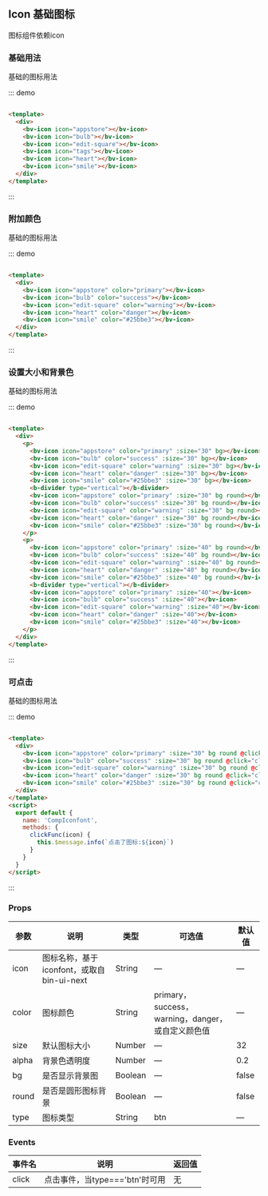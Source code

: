 ## Icon 基础图标

图标组件依赖icon

### 基础用法

基础的图标用法

::: demo

```html

<template>
  <div>
    <bv-icon icon="appstore"></bv-icon>
    <bv-icon icon="bulb"></bv-icon>
    <bv-icon icon="edit-square"></bv-icon>
    <bv-icon icon="tags"></bv-icon>
    <bv-icon icon="heart"></bv-icon>
    <bv-icon icon="smile"></bv-icon>
  </div>
</template>
```

:::

### 附加颜色

基础的图标用法

::: demo

```html

<template>
  <div>
    <bv-icon icon="appstore" color="primary"></bv-icon>
    <bv-icon icon="bulb" color="success"></bv-icon>
    <bv-icon icon="edit-square" color="warning"></bv-icon>
    <bv-icon icon="heart" color="danger"></bv-icon>
    <bv-icon icon="smile" color="#25bbe3"></bv-icon>
  </div>
</template>
```

:::

### 设置大小和背景色

基础的图标用法

::: demo

```html

<template>
  <div>
    <p>
      <bv-icon icon="appstore" color="primary" :size="30" bg></bv-icon>
      <bv-icon icon="bulb" color="success" :size="30" bg></bv-icon>
      <bv-icon icon="edit-square" color="warning" :size="30" bg></bv-icon>
      <bv-icon icon="heart" color="danger" :size="30" bg></bv-icon>
      <bv-icon icon="smile" color="#25bbe3" :size="30" bg></bv-icon>
      <b-divider type="vertical"></b-divider>
      <bv-icon icon="appstore" color="primary" :size="30" bg round></bv-icon>
      <bv-icon icon="bulb" color="success" :size="30" bg round></bv-icon>
      <bv-icon icon="edit-square" color="warning" :size="30" bg round></bv-icon>
      <bv-icon icon="heart" color="danger" :size="30" bg round></bv-icon>
      <bv-icon icon="smile" color="#25bbe3" :size="30" bg round></bv-icon>
    </p>
    <p>
      <bv-icon icon="appstore" color="primary" :size="40" bg round></bv-icon>
      <bv-icon icon="bulb" color="success" :size="40" bg round></bv-icon>
      <bv-icon icon="edit-square" color="warning" :size="40" bg round></bv-icon>
      <bv-icon icon="heart" color="danger" :size="40" bg round></bv-icon>
      <bv-icon icon="smile" color="#25bbe3" :size="40" bg round></bv-icon>
      <b-divider type="vertical"></b-divider>
      <bv-icon icon="appstore" color="primary" :size="40"></bv-icon>
      <bv-icon icon="bulb" color="success" :size="40"></bv-icon>
      <bv-icon icon="edit-square" color="warning" :size="40"></bv-icon>
      <bv-icon icon="heart" color="danger" :size="40"></bv-icon>
      <bv-icon icon="smile" color="#25bbe3" :size="40"></bv-icon>
    </p>
  </div>
</template>
```

:::

### 可点击

基础的图标用法

::: demo

```html

<template>
  <div>
    <bv-icon icon="appstore" color="primary" :size="30" bg round @click="clickFunc" type="btn"></bv-icon>
    <bv-icon icon="bulb" color="success" :size="30" bg round @click="clickFunc" type="btn"></bv-icon>
    <bv-icon icon="edit-square" color="warning" :size="30" bg round @click="clickFunc" type="btn"></bv-icon>
    <bv-icon icon="heart" color="danger" :size="30" bg round @click="clickFunc" type="btn"></bv-icon>
    <bv-icon icon="smile" color="#25bbe3" :size="30" bg round @click="clickFunc" type="btn"></bv-icon>
  </div>
</template>
<script>
  export default {
    name: 'CompIconfont',
    methods: {
      clickFunc(icon) {
        this.$message.info(`点击了图标:${icon}`)
      }
    }
  }
</script>
```

:::

### Props

| 参数      | 说明    | 类型      | 可选值       | 默认值   |
|---------- |-------- |---------- |-------------  |-------- |
| icon   | 图标名称，基于iconfont，或取自bin-ui-next   | String  |    —       |   —     |
| color     | 图标颜色   | String  |   primary，success，warning，danger，或自定义颜色值      |     —   |
| size   | 默认图标大小   | Number  |   —   |    32      |
| alpha   | 背景色透明度   | Number  |   —   |    0.2      |
| bg     | 是否显示背景图   | Boolean  |   —     |    false      |
| round     | 是否是圆形图标背景   | Boolean  |   —    |   false    |
| type     | 图标类型   | String  |   btn    |   —      |

### Events

| 事件名      | 说明    | 返回值      |
|---------- |-------- |---------- |
| click     | 点击事件，当type==='btn'时可用   | 无  |
